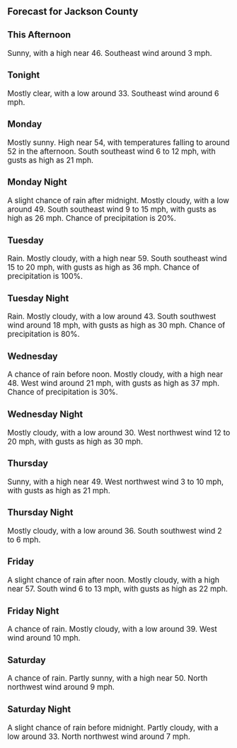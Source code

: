 <div>
   <h2>Forecast for Jackson County</h2>
   <p>
      <div style="font-size:120%">
         <h3>This Afternoon</h3>Sunny, with a high near 46. Southeast wind around 3 mph.<br></div>
   </p>
   <p>
      <div style="font-size:120%">
         <h3>Tonight</h3>Mostly clear, with a low around 33. Southeast wind around 6 mph.<br></div>
   </p>
   <p>
      <div style="font-size:120%">
         <h3>Monday</h3>Mostly sunny. High near 54, with temperatures falling to around 52 in the afternoon. South southeast wind 6 to 12 mph, with
         gusts as high as 21 mph.<br></div>
   </p>
   <p>
      <div style="font-size:120%">
         <h3>Monday Night</h3>A slight chance of rain after midnight. Mostly cloudy, with a low around 49. South southeast wind 9 to 15 mph, with gusts
         as high as 26 mph. Chance of precipitation is 20%.<br></div>
   </p>
   <p>
      <div style="font-size:120%">
         <h3>Tuesday</h3>Rain. Mostly cloudy, with a high near 59. South southeast wind 15 to 20 mph, with gusts as high as 36 mph. Chance of precipitation
         is 100%.<br></div>
   </p>
   <p>
      <div style="font-size:120%">
         <h3>Tuesday Night</h3>Rain. Mostly cloudy, with a low around 43. South southwest wind around 18 mph, with gusts as high as 30 mph. Chance of precipitation
         is 80%.<br></div>
   </p>
   <p>
      <div style="font-size:120%">
         <h3>Wednesday</h3>A chance of rain before noon. Mostly cloudy, with a high near 48. West wind around 21 mph, with gusts as high as 37 mph. Chance
         of precipitation is 30%.<br></div>
   </p>
   <p>
      <div style="font-size:120%">
         <h3>Wednesday Night</h3>Mostly cloudy, with a low around 30. West northwest wind 12 to 20 mph, with gusts as high as 30 mph.<br></div>
   </p>
   <p>
      <div style="font-size:120%">
         <h3>Thursday</h3>Sunny, with a high near 49. West northwest wind 3 to 10 mph, with gusts as high as 21 mph.<br></div>
   </p>
   <p>
      <div style="font-size:120%">
         <h3>Thursday Night</h3>Mostly cloudy, with a low around 36. South southwest wind 2 to 6 mph.<br></div>
   </p>
   <p>
      <div style="font-size:120%">
         <h3>Friday</h3>A slight chance of rain after noon. Mostly cloudy, with a high near 57. South wind 6 to 13 mph, with gusts as high as 22 mph.<br></div>
   </p>
   <p>
      <div style="font-size:120%">
         <h3>Friday Night</h3>A chance of rain. Mostly cloudy, with a low around 39. West wind around 10 mph.<br></div>
   </p>
   <p>
      <div style="font-size:120%">
         <h3>Saturday</h3>A chance of rain. Partly sunny, with a high near 50. North northwest wind around 9 mph.<br></div>
   </p>
   <p>
      <div style="font-size:120%">
         <h3>Saturday Night</h3>A slight chance of rain before midnight. Partly cloudy, with a low around 33. North northwest wind around 7 mph.<br></div>
   </p>
</div>